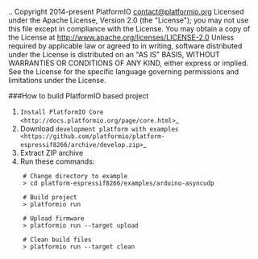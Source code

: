..  Copyright 2014-present PlatformIO <contact@platformio.org>
    Licensed under the Apache License, Version 2.0 (the "License");
    you may not use this file except in compliance with the License.
    You may obtain a copy of the License at
       http://www.apache.org/licenses/LICENSE-2.0
    Unless required by applicable law or agreed to in writing, software
    distributed under the License is distributed on an "AS IS" BASIS,
    WITHOUT WARRANTIES OR CONDITIONS OF ANY KIND, either express or implied.
    See the License for the specific language governing permissions and
    limitations under the License.

###How to build PlatformIO based project

1. `Install PlatformIO Core <http://docs.platformio.org/page/core.html>`_
2. Download `development platform with examples <https://github.com/platformio/platform-espressif8266/archive/develop.zip>`_
3. Extract ZIP archive
4. Run these commands:

```
    # Change directory to example
    > cd platform-espressif8266/examples/arduino-asyncudp

    # Build project
    > platformio run

    # Upload firmware
    > platformio run --target upload

    # Clean build files
    > platformio run --target clean
```
